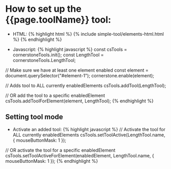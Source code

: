 # How to set up the {{page.toolName}} tool:

- HTML:
{% highlight html %}
{% include simple-tool/elements-html.html %}
{% endhighlight %}

- Javascript:
{% highlight javascript %}
const csTools = cornerstoneTools.init();
const LengthTool = cornerstoneTools.LengthTool;

// Make sure we have at least one element enabled
const element = document.querySelector("#element-1");
cornerstone.enable(element);

// Adds tool to ALL currently enabledElements
csTools.addTool(LengthTool);

// OR add the tool to a specific enabledElement
csTools.addToolForElement(element, LengthTool);
{% endhighlight %}

## Setting tool mode 
- Activate an added tool:
{% highlight javascript %}
// Activate the tool for ALL currently enabledElements
csTools.setToolActive(LengthTool.name, { mouseButtonMask: 1 });

// OR activate the tool for a specific enabledElement
csTools.setToolActiveForElement(enabledElement, LengthTool.name, {
  mouseButtonMask: 1
});
{% endhighlight %}
